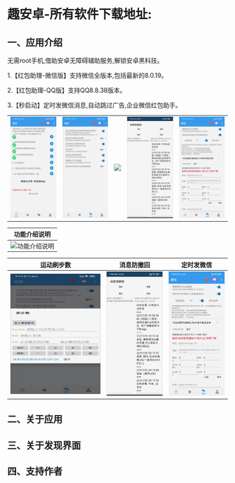 # 趣安卓-所有软件下载地址:

## 一、应用介绍

无需root手机,借助安卓无障碍辅助服务,解锁安卓黑科技。

1.【红包助理-微信版】支持微信全版本,包括最新的8.0.19。

2.【红包助理-QQ版】支持QQ8.8.38版本。

3.【秒启动】定时发微信消息,自动跳过广告,企业微信红包助手。


<table>
    <tr>
        <td ><center><img src="./miaoqidong/0001.jpg" ></center></td>
        <td ><center><img src="./miaoqidong/0002.jpg" ></center></td>
        <td ><center><img src="http://47.97.10.108:8080/pic/jieshao.png" ></center></td>
        <td ><center><img src="./miaoqidong/0004.jpg" ></center></td>
        <td ><center><img src="./miaoqidong/0005.jpg" ></center></td>
    </tr>
</table>

|功能介绍说明
|:-:|
|![功能介绍说明](http://47.97.10.108:8080/pic/jieshao.png)|

 |运动刷步数|消息防撤回|定时发微信
 |:-:|:-:|:-:|
 |![运动刷步数](./miaoqidong/0003.png)|![消息防撤回](./miaoqidong/0004.jpg)|![定时发微信](./miaoqidong/0005.jpg)|

## 二、关于应用



## 三、关于发现界面



## 四、支持作者





